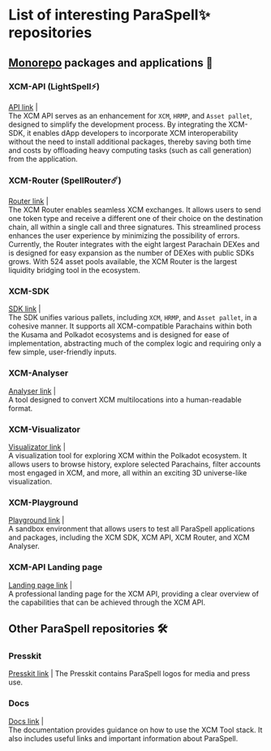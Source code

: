 # List of interesting ParaSpell✨ repositories

## [Monorepo](https://github.com/paraspell/xcm-tools/tree/main) packages and applications 🧰

### XCM-API (LightSpell⚡️)
[API link](https://github.com/paraspell/xcm-tools/tree/main/apps/xcm-api) |  
The XCM API serves as an enhancement for `XCM`, `HRMP`, and `Asset pallet`, designed to simplify the development process. By integrating the XCM-SDK, it enables dApp developers to incorporate XCM interoperability without the need to install additional packages, thereby saving both time and costs by offloading heavy computing tasks (such as call generation) from the application.

### XCM-Router (SpellRouter☄️)
[Router link](https://github.com/paraspell/xcm-tools/tree/main/packages/xcm-router) |  
The XCM Router enables seamless XCM exchanges. It allows users to send one token type and receive a different one of their choice on the destination chain, all within a single call and three signatures. This streamlined process enhances the user experience by minimizing the possibility of errors. Currently, the Router integrates with the eight largest Parachain DEXes and is designed for easy expansion as the number of DEXes with public SDKs grows. With 524 asset pools available, the XCM Router is the largest liquidity bridging tool in the ecosystem.

### XCM-SDK
[SDK link](https://github.com/paraspell/xcm-tools/tree/main/packages/sdk) |  
The SDK unifies various pallets, including `XCM`, `HRMP`, and `Asset pallet`, in a cohesive manner. It supports all XCM-compatible Parachains within both the Kusama and Polkadot ecosystems and is designed for ease of implementation, abstracting much of the complex logic and requiring only a few simple, user-friendly inputs.

### XCM-Analyser
[Analyser link](https://github.com/paraspell/xcm-tools/tree/main/packages/xcm-analyser) |  
A tool designed to convert XCM multilocations into a human-readable format.

### XCM-Visualizator
[Visualizator link](https://github.com/paraspell/xcm-tools/tree/main/apps/visualizator-fe) |  
A visualization tool for exploring XCM within the Polkadot ecosystem. It allows users to browse history, explore selected Parachains, filter accounts most engaged in XCM, and more, all within an exciting 3D universe-like visualization.

### XCM-Playground
[Playground link](https://github.com/paraspell/xcm-tools/tree/main/apps/playground) |  
A sandbox environment that allows users to test all ParaSpell applications and packages, including the XCM SDK, XCM API, XCM Router, and XCM Analyser.

### XCM-API Landing page
[Landing page link](https://github.com/paraspell/xcm-tools/tree/main/apps/landing-page) |  
A professional landing page for the XCM API, providing a clear overview of the capabilities that can be achieved through the XCM API.

## Other ParaSpell repositories 🛠️

### Presskit
[Presskit link](https://github.com/paraspell/presskit) |
The Presskit contains ParaSpell logos for media and press use.

### Docs
[Docs link](https://github.com/paraspell/docs) |  
The documentation provides guidance on how to use the XCM Tool stack. It also includes useful links and important information about ParaSpell.
